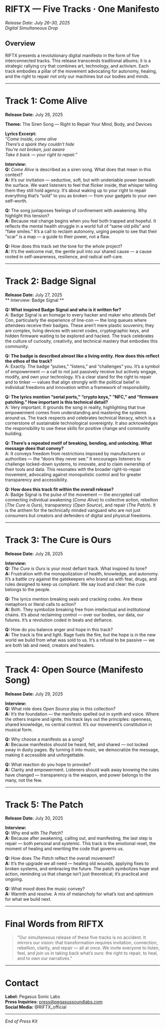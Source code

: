 # RIFTX — Five Tracks · One Manifesto  
*Release Date: July 26–30, 2025*  
*Digital Simultaneous Drop*  

## Overview  
RIFTX presents a revolutionary digital manifesto in the form of five interconnected tracks. This release transcends traditional albums; it is a strategic rallying cry that combines art, technology, and activism. Each track embodies a pillar of the movement advocating for autonomy, healing, and the right to repair not only our machines but our bodies and minds.

---

# Track 1: Come Alive  
**Release Date:** July 26, 2025  

**Theme:** The Siren Song — Right to Repair Your Mind, Body, and Devices  

**Lyrics Excerpt:**  
*“Come inside, come alive  
There’s a spark they couldn’t hide  
You’re not broken, just aware  
Take it back — your right to repair.”*  

**Interview:**  
**Q:** *Come Alive* is described as a siren song. What does that mean in this context?  
**A:** It’s our invitation — seductive, soft, but with undeniable power beneath the surface. We want listeners to feel that flicker inside, that whisper telling them they still hold agency. It’s about waking up to your right to repair everything that’s “sold” to you as broken — from your gadgets to your own self-worth.  

**Q:** The song juxtaposes feelings of confinement with awakening. Why highlight this tension?  
**A:** Because real change begins when you feel both trapped and hopeful. It reflects the mental health struggle in a world full of “same old pills” and “fake smiles.” It’s a call to reclaim autonomy, urging people to see that their “scar” is a map — a guide to their power, not a flaw.  

**Q:** How does this track set the tone for the whole project?  
**A:** It’s the welcome mat, the gentle pull into our shared cause — a cause rooted in self-awareness, resilience, and radical self-care.

---

# Track 2: Badge Signal  
**Release Date:** July 27, 2025  
** Interview: Badge Signal **

**Q: What inspired Badge Signal and who is it written for?**  
A: Badge Signal is an homage to every hacker and maker who attends Def Con, particularly the experience of line-con — the long queues where attendees receive their badges. These aren’t mere plastic souvenirs; they are complex, living devices with secret codes, cryptographic keys, and hidden firmware waiting to be explored and hacked. The track celebrates the culture of curiosity, creativity, and technical mastery that embodies this community.

**Q: The badge is described almost like a living entity. How does this reflect the ethos of the track?**  
A: Exactly. The badge “pulses,” “listens,” and “challenges” you. It’s a symbol of empowerment — a call to not just passively receive but actively engage, modify, and own your technology. It’s a clear stand for the right to repair and to tinker — values that align strongly with the political belief in individual freedoms and innovation within a framework of responsibility.

**Q: The lyrics mention “serial ports,” “crypto keys,” “NFC,” and “firmware patching.” How important is this technical detail?**  
A: Very important. It grounds the song in reality, highlighting that true empowerment comes from understanding and mastering the systems around us. The track respects and celebrates technical literacy, which is a cornerstone of sustainable technological sovereignty. It also acknowledges the responsibility to use these skills for positive change and community building.

**Q: There’s a repeated motif of breaking, bending, and unlocking. What message does that convey?**  
A: It conveys freedom from restrictions imposed by manufacturers or authorities — the “doors they never see.” It encourages listeners to challenge locked-down systems, to innovate, and to claim ownership of their tools and data. This resonates with the broader right-to-repair movement, advocating against monopolistic control and for greater transparency and accessibility.

**Q: How does this track fit within the overall release?**  
A: Badge Signal is the pulse of the movement — the encrypted call connecting individual awakening (*Come Alive*) to collective action, rebellion (*The Cure is Ours*), transparency (*Open Source*), and repair (*The Patch*). It is the anthem for the technically minded vanguard who are not just consumers but creators and defenders of digital and physical freedoms.

---

# Track 3: The Cure is Ours  
**Release Date:** July 28, 2025  

**Interview:**  
**Q:** *The Cure is Ours* is your most defiant track. What inspired its tone?  
**A:** Frustration with the monopolization of health, knowledge, and autonomy. It’s a battle cry against the gatekeepers who brand us with fear, drugs, and rules designed to keep us compliant. We say loud and clear: the cure belongs to the people.  

**Q:** The lyrics mention breaking seals and cracking codes. Are these metaphors or literal calls to action?  
**A:** Both. They symbolize breaking free from intellectual and institutional chains. It’s about reclaiming control — over our bodies, our data, our futures. It’s a revolution coded in beats and defiance.  

**Q:** How do you balance anger and hope in this track?  
**A:** The track is fire and light. Rage fuels the fire, but the hope is in the new world we build from what was sold to us. It’s a refusal to be passive — we are both lab and need, creators and healers.

---

# Track 4: Open Source (Manifesto Song)  
**Release Date:** July 29, 2025  

**Interview:**  
**Q:** What role does *Open Source* play in this collection?  
**A:** It’s the foundation — the manifesto spelled out in synth and voice. Where the others inspire and ignite, this track lays out the principles: openness, shared knowledge, no central control. It’s our movement’s constitution in musical form.  

**Q:** Why choose a manifesto as a song?  
**A:** Because manifestos should be heard, felt, and shared — not locked away in dusty pages. By turning it into music, we democratize the message, making it accessible and unforgettable.  

**Q:** What reaction do you hope to provoke?  
**A:** Clarity and empowerment. Listeners should walk away knowing the rules have changed — transparency is the weapon, and power belongs to the many, not the few.

---

# Track 5: The Patch  
**Release Date:** July 30, 2025  

**Interview:**  
**Q:** Why end with *The Patch*?  
**A:** Because after awakening, calling out, and manifesting, the last step is repair — both personal and systemic. This track is the emotional reset, the moment of healing and rewriting the code that governs us.  

**Q:** How does *The Patch* reflect the overall movement?  
**A:** It’s the upgrade we all need — healing old wounds, applying fixes to broken systems, and embracing the future. The patch symbolizes hope and action, reminding us that change isn’t just theoretical; it’s practical and ongoing.  

**Q:** What mood does the music convey?  
**A:** Warmth and resolve. A mix of melancholy for what’s lost and optimism for what we build next.

---

# Final Words from RIFTX  

> "Our simultaneous release of these five tracks is no accident. It mirrors our vision: that transformation requires invitation, connection, rebellion, clarity, and repair — all at once. We invite everyone to listen, feel, and join us in taking back what’s ours: the right to repair, to heal, and to own our narratives."  

---

# Contact  
**Label:** Pegasus Sonic Labs  
**Press Inquiries:** press@pegasussoundlabs.com  
**Social Media:** @RIFTX_official  

---

*End of Press Kit*  
